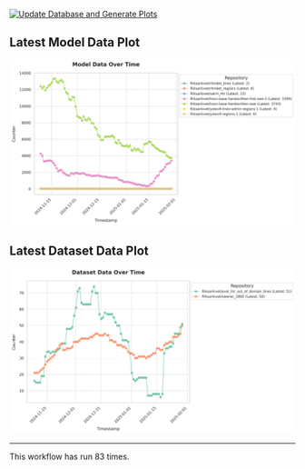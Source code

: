 [![Update Database and Generate Plots](https://github.com/Borg93/hf_stats/actions/workflows/scrape_plot.yaml/badge.svg)](https://github.com/Borg93/hf_stats/actions/workflows/scrape_plot.yaml)

## Latest Model Data Plot

[![Model Data Plot](plots/model_data_plot.png)](https://github.com/Borg93/hf_stats/blob/main/plots/model_data_plot.png)

## Latest Dataset Data Plot

[![Dataset Data Plot](plots/dataset_data_plot.png)](https://github.com/Borg93/hf_stats/blob/main/plots/dataset_data_plot.png)
___

This workflow has run 83 times.
